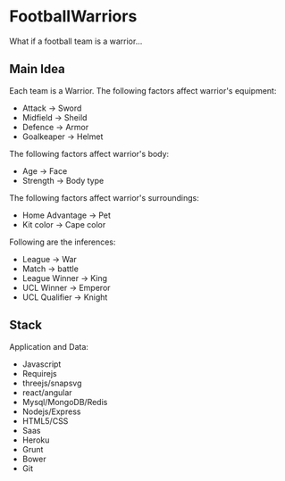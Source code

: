 # FootballWarriors
What if a football team is a warrior...

## Main Idea
Each team is a Warrior. The following factors affect warrior's equipment:
* Attack -> Sword
* Midfield -> Sheild
* Defence -> Armor
* Goalkeaper -> Helmet 

The following factors affect warrior's body:
* Age -> Face
* Strength -> Body type

The following factors affect warrior's surroundings:
* Home Advantage -> Pet
* Kit color -> Cape color

Following are the inferences:
* League -> War
* Match -> battle
* League Winner -> King
* UCL Winner -> Emperor
* UCL Qualifier -> Knight

## Stack
Application and Data:
* Javascript
* Requirejs
* threejs/snapsvg
* react/angular
* Mysql/MongoDB/Redis
* Nodejs/Express
* HTML5/CSS
* Saas
* Heroku
* Grunt
* Bower
* Git